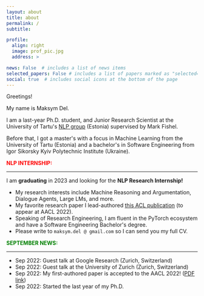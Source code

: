 ```yaml
---
layout: about
title: about
permalink: /
subtitle: 

profile:
  align: right
  image: prof_pic.jpg
  address: >

news: False  # includes a list of news items
selected_papers: False # includes a list of papers marked as "selected={true}"
social: true  # includes social icons at the bottom of the page
---
```


Greetings! 

My name is Maksym Del. 

I am a last-year Ph.D. student, and Junior Research Scientist at the University of Tartu's [NLP group](http://tartunlp.ai) (Estonia) supervised by Mark Fishel. 

Before that, I got a master's with a focus in Machine Learning from the University of Tartu (Estonia) and a bachelor's in Software Engineering from Igor Sikorsky Kyiv Polytechnic Institute (Ukraine).

<b style="color:red">NLP INTERNSHIP:</b>
<hr>

I am <b>graduating</b> in 2023 and looking for the <b>NLP Research Internship!</b> <br />
* My research interests include Machine Reasoning and Argumentation, Dialogue Agents, Large LMs, and more. <br />
* My favorite research paper I lead-authored [this ACL publication](https://drive.google.com/drive/folders/1WE0bRBV5Iv6-tgGXE3c7Bx4lachFhUah?usp=sharing) (to appear at AACL 2022). <br />
* Speaking of Research Engineering, I am fluent in the PyTorch ecosystem and have a Software Engineering Bachelor's degree. <br />
* Please write to `maksym.del @ gmail.com` so I can send you my full CV. 

<b style="color:green">SEPTEMBER NEWS:</b>
<hr>

* Sep 2022: Guest talk at Google Research (Zurich, Switzerland)
* Sep 2022: Guest talk at the University of Zurich (Zurich, Switzerland)
* Sep 2022: My first-authored paper is accepted to the AACL 2022! ([PDF link](https://drive.google.com/drive/folders/1WE0bRBV5Iv6-tgGXE3c7Bx4lachFhUah?usp=sharing))
* Sep 2022: Started the last year of my Ph.D. 
